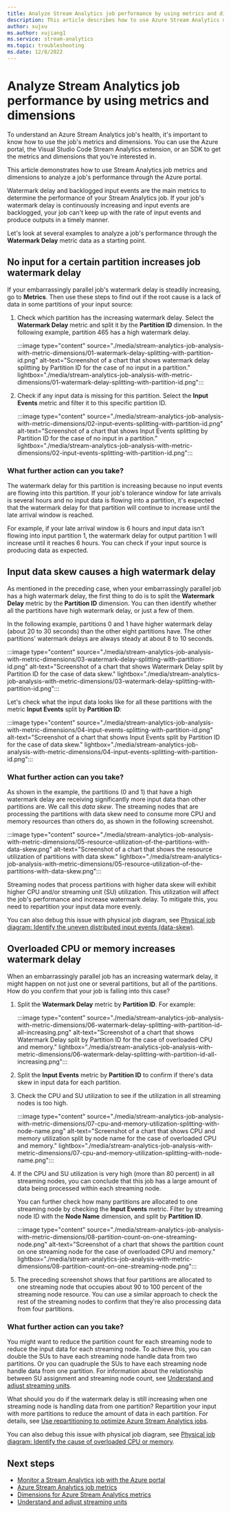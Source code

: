```yaml
---
title: Analyze Stream Analytics job performance by using metrics and dimensions
description: This article describes how to use Azure Stream Analytics metrics and dimensions to analyze a job's performance.
author: xujxu
ms.author: xujiang1
ms.service: stream-analytics
ms.topic: troubleshooting
ms.date: 12/8/2022
---
```

# Analyze Stream Analytics job performance by using metrics and dimensions

To understand an Azure Stream Analytics job's health, it's important to know how to use the job's metrics and dimensions. You can use the Azure portal, the Visual Studio Code Stream Analytics extension, or an SDK to get the metrics and dimensions that you're interested in. 

This article demonstrates how to use Stream Analytics job metrics and dimensions to analyze a job's performance through the Azure portal.

Watermark delay and backlogged input events are the main metrics to determine the performance of your Stream Analytics job. If your job's watermark delay is continuously increasing and input events are backlogged, your job can't keep up with the rate of input events and produce outputs in a timely manner. 

Let's look at several examples to analyze a job's performance through the **Watermark Delay** metric data as a starting point.

## No input for a certain partition increases job watermark delay

If your embarrassingly parallel job's watermark delay is steadily increasing, go to **Metrics**. Then use these steps to find out if the root cause is a lack of data in some partitions of your input source:

1. Check which partition has the increasing watermark delay. Select the **Watermark Delay** metric and split it by the **Partition ID** dimension. In the following example, partition 465 has a high watermark delay. 

   :::image type="content" source="./media/stream-analytics-job-analysis-with-metric-dimensions/01-watermark-delay-splitting-with-partition-id.png" alt-text="Screenshot of a chart that shows watermark delay splitting by Partition ID for the case of no input in a partition." lightbox="./media/stream-analytics-job-analysis-with-metric-dimensions/01-watermark-delay-splitting-with-partition-id.png":::

2. Check if any input data is missing for this partition. Select the **Input Events** metric and filter it to this specific partition ID. 

   :::image type="content" source="./media/stream-analytics-job-analysis-with-metric-dimensions/02-input-events-splitting-with-partition-id.png" alt-text="Screenshot of a chart that shows Input Events splitting by Partition ID for the case of no input in a partition." lightbox="./media/stream-analytics-job-analysis-with-metric-dimensions/02-input-events-splitting-with-partition-id.png":::


### What further action can you take?

The watermark delay for this partition is increasing because no input events are flowing into this partition. If your job's tolerance window for late arrivals is several hours and no input data is flowing into a partition, it's expected that the watermark delay for that partition will continue to increase until the late arrival window is reached. 

For example, if your late arrival window is 6 hours and input data isn't flowing into input partition 1, the watermark delay for output partition 1 will increase until it reaches 6 hours. You can check if your input source is producing data as expected.

## Input data skew causes a high watermark delay

As mentioned in the preceding case, when your embarrassingly parallel job has a high watermark delay, the first thing to do is to split the **Watermark Delay** metric by the **Partition ID** dimension. You can then identify whether all the partitions have high watermark delay, or just a few of them. 

In the following example, partitions 0 and 1 have higher watermark delay (about 20 to 30 seconds) than the other eight partitions have. The other partitions' watermark delays are always steady at about 8 to 10 seconds.

:::image type="content" source="./media/stream-analytics-job-analysis-with-metric-dimensions/03-watermark-delay-splitting-with-partition-id.png" alt-text="Screenshot of a chart that shows Watermark Delay split by Partition ID for the case of data skew." lightbox="./media/stream-analytics-job-analysis-with-metric-dimensions/03-watermark-delay-splitting-with-partition-id.png":::

Let's check what the input data looks like for all these partitions with the metric **Input Events** split by **Partition ID**:

:::image type="content" source="./media/stream-analytics-job-analysis-with-metric-dimensions/04-input-events-splitting-with-partition-id.png" alt-text="Screenshot of a chart that shows Input Events split by Partition ID for the case of data skew." lightbox="./media/stream-analytics-job-analysis-with-metric-dimensions/04-input-events-splitting-with-partition-id.png":::

### What further action can you take?

As shown in the example, the partitions (0 and 1) that have a high watermark delay are receiving significantly more input data than other partitions are. We call this *data skew*. The streaming nodes that are processing the partitions with data skew need to consume more CPU and memory resources than others do, as shown in the following screenshot. 

:::image type="content" source="./media/stream-analytics-job-analysis-with-metric-dimensions/05-resource-utilization-of-the-partitions-with-data-skew.png" alt-text="Screenshot of a chart that shows the resource utilization of partitions with data skew." lightbox="./media/stream-analytics-job-analysis-with-metric-dimensions/05-resource-utilization-of-the-partitions-with-data-skew.png":::

Streaming nodes that process partitions with higher data skew will exhibit higher CPU and/or streaming unit (SU) utilization. This utilization will affect the job's performance and increase watermark delay. To mitigate this, you need to repartition your input data more evenly.

You can also debug this issue with physical job diagram, see [Physical job diagram: Identify the uneven distributed input events (data-skew)](./stream-analytics-job-physical-diagram-with-metrics.md#identify-the-uneven-distributed-input-events-data-skew).

## Overloaded CPU or memory increases watermark delay

When an embarrassingly parallel job has an increasing watermark delay, it might happen on not just one or several partitions, but all of the partitions. How do you confirm that your job is falling into this case? 

1. Split the **Watermark Delay** metric by **Partition ID**. For example:

   :::image type="content" source="./media/stream-analytics-job-analysis-with-metric-dimensions/06-watermark-delay-splitting-with-partition-id-all-increasing.png" alt-text="Screenshot of a chart that shows Watermark Delay split by Partition ID for the case of overloaded CPU and memory." lightbox="./media/stream-analytics-job-analysis-with-metric-dimensions/06-watermark-delay-splitting-with-partition-id-all-increasing.png":::

2. Split the **Input Events** metric by **Partition ID** to confirm if there's data skew in input data for each partition.
3. Check the CPU and SU utilization to see if the utilization in all streaming nodes is too high.

   :::image type="content" source="./media/stream-analytics-job-analysis-with-metric-dimensions/07-cpu-and-memory-utilization-splitting-with-node-name.png" alt-text="Screenshot of a chart that shows CPU and memory utilization split by node name for the case of overloaded CPU and memory." lightbox="./media/stream-analytics-job-analysis-with-metric-dimensions/07-cpu-and-memory-utilization-splitting-with-node-name.png":::

4. If the CPU and SU utilization is very high (more than 80 percent) in all streaming nodes, you can conclude that this job has a large amount of data being processed within each streaming node. 

   You can further check how many partitions are allocated to one streaming node by checking the **Input Events** metric. Filter by streaming node ID with the **Node Name** dimension, and split by **Partition ID**.

   :::image type="content" source="./media/stream-analytics-job-analysis-with-metric-dimensions/08-partition-count-on-one-streaming-node.png" alt-text="Screenshot of a chart that shows the partition count on one streaming node for the case of overloaded CPU and memory." lightbox="./media/stream-analytics-job-analysis-with-metric-dimensions/08-partition-count-on-one-streaming-node.png":::

5. The preceding screenshot shows that four partitions are allocated to one streaming node that occupies about 90 to 100 percent of the streaming node resource. You can use a similar approach to check the rest of the streaming nodes to confirm that they're also processing data from four partitions.

### What further action can you take?

You might want to reduce the partition count for each streaming node to reduce the input data for each streaming node. To achieve this, you can double the SUs to have each streaming node handle data from two partitions. Or you can quadruple the SUs to have each streaming node handle data from one partition. For information about the relationship between SU assignment and streaming node count, see [Understand and adjust streaming units](./stream-analytics-streaming-unit-consumption.md).

What should you do if the watermark delay is still increasing when one streaming node is handling data from one partition? Repartition your input with more partitions to reduce the amount of data in each partition. For details, see [Use repartitioning to optimize Azure Stream Analytics jobs](./repartition.md).

You can also debug this issue with physical job diagram, see [Physical job diagram: Identify the cause of overloaded CPU or memory](./stream-analytics-job-physical-diagram-with-metrics.md#identify-the-cause-of-overloaded-cpu-or-memory).

## Next steps

* [Monitor a Stream Analytics job with the Azure portal](./stream-analytics-monitoring.md)
* [Azure Stream Analytics job metrics](./stream-analytics-job-metrics.md)
* [Dimensions for Azure Stream Analytics metrics](./stream-analytics-job-metrics-dimensions.md)
* [Understand and adjust streaming units](./stream-analytics-streaming-unit-consumption.md)
